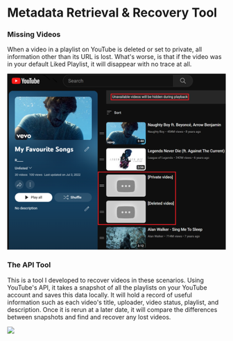 # Metadata Retrieval & Recovery Tool

### Missing Videos
When a video in a playlist on YouTube is deleted or set to private, all information other than its URL is lost. What's worse, is that if the video was in your default Liked Playlist, it will disappear with no trace at all.

<img src="demo/example.png" width="600">

### The API Tool

This is a tool I developed to recover videos in these scenarios. Using YouTube's API, it takes a snapshot of all the playlists on your YouTube account and saves this data locally. It will hold a record of useful information such as each video's title, uploader, video status, playlist, and description. Once it is rerun at a later date, it will compare the differences between snapshots and find and recover any lost videos.

<img src="demo/demo.gif" width="600">

